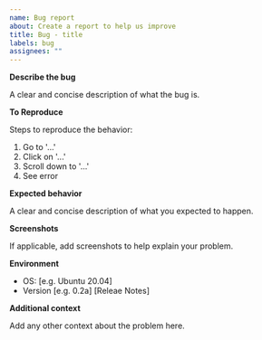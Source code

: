 ```yaml
---
name: Bug report
about: Create a report to help us improve
title: Bug - title
labels: bug
assignees: ""
---
```


**Describe the bug**

A clear and concise description of what the bug is.

**To Reproduce**

Steps to reproduce the behavior:

1. Go to '...'
2. Click on '...'
3. Scroll down to '...'
4. See error

**Expected behavior**

A clear and concise description of what you expected to happen.

**Screenshots**

If applicable, add screenshots to help explain your problem.

**Environment**

-   OS: \[e.g. Ubuntu 20.04\]
-   Version \[e.g. 0.2a\] \[Releae Notes\]

**Additional context**

Add any other context about the problem here.
